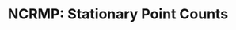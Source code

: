 ---
layout: survey_template_single
title: "NCRMP: Stationary Point Counts"
permalink: /surveys/fish_spc
main_image: /assets/images/Methods-Stationary-Point-Count-PIFSC.png # default image
main_image_caption: "Diagram of divers conducting a Stationary Point Count (SPC) survey at a NCRMP site. Credit: NOAA."
header:
  overlay_color: "#000"
  overlay_image: /assets/images/fish-spc-banner.jpg
  caption: "Photo credit: Kevin Lino/NOAA"
  overlay_filter: linear-gradient(rgba(0, 0, 0, 0.5), rgba(255, 255, 255, 0.5))

survey_type: Providing a snapshot of fish assemblages across Pacific coral reefs
survey_description:  SOP, data processing and R code can be accessed in this <a href = "https://doi.org/10.1038/sdata.2017.176" target ="_blank">2017 publication</a> and other aspects of rapid ecological assessment (REA) survey methods are also described in this <a href = "https://doi.org/10.7289/v5sn06zt" target ="_blank">2015 SOP</a>.  Surveys are conducted in hard-bottom habitat in water <30 m, following a stratified-random sampling site design (StRS). Random sites are generated across islands using reef zone, depth zone, pre-determined sectors, and locations of known hard-bottom habitat (typically from backscatter data), using the R project <a href = "https://github.com/krtanaka/ncrmp_common_map" target = "_blank">ncrmp_common_map</a>. 
# description: "Template sample description"
sidebar:
  nav: "docs"

how_to_download: To analyze raw data, follow the protocols and references detailed in the <a href = "https://doi.org/10.7289/v5sn06zt">NCRMP Fish Protocols - Pacific</a>. To view and download summarized data, you can use the NCRMP Data Viz Tool's <a href = "https://ncrmp-visualization-tool-noaa.hub.arcgis.com/apps/0b9be51e8cf249a292c77b91917ad77e">NCRMP Pacific Fish Dashboard</a>. <a href = "https://ncrmp-visualization-tool-noaa.hub.arcgis.com/pages/Data%20Download">Guidance</a> on downloading from the NCRMP Data Viz Tool.
sop_text: "Coral reef ecosystem program standard operating procedures : data collection for rapid ecological assessment fish surveys (2015)."

url_sop: https://doi.org/10.7289/v5sn06zt

datasheets_text: "Includes data entry for fish observations with benthic estimate data and/or structure-from-motion belts, printouts for the Secchi disk (for other side of dive slate to measure visibility), and a pre-dive boat box gear checklist."

url_datasheets: "/surveys/fish/datasheets"

access_rawdata_text: Raw data is archived with NCEI. Links for each year are listed in the 'Distribution Information' section of respective InPort metadata records -  <a href = "https://www.fisheries.noaa.gov/inport/item/24447" target = "_blank"> Hawaiian Archipelago since 2013 </a> - <a href = "https://www.fisheries.noaa.gov/inport/item/34520" target = "_blank"> American Samoa since 2015 </a> - <a href = "https://www.fisheries.noaa.gov/inport/item/34518" target = "_blank"> Mariana Archipelago since 2014</a> - <a href = "https://www.fisheries.noaa.gov/inport/item/34519" target = "_blank"> Pacific Islands Heritage Marine National Monument since 2014 </a>. Access Pacific-wide data from <a href ="https://www.fisheries.noaa.gov/inport/item/5566">2000 - 2007 </a> and <a href ="https://www.fisheries.noaa.gov/inport/item/34515">2007 - 2012</a>.
r_code_text: Contact Tye Kindinger <a href = "mailto:tye.kindinger@noaa.gov">(tye.kindinger@noaa.gov)</a> for processing scripts.

---